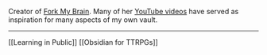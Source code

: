 Creator of [Fork My Brain](https://notes.nicolevanderhoeven.com/Fork+My+Brain). Many of her [YouTube videos](https://m.youtube.com/c/nicolevanderhoeven) have served as inspiration for many aspects of my own vault. 

---
[[Learning in Public]]
[[Obsidian for TTRPGs]]
